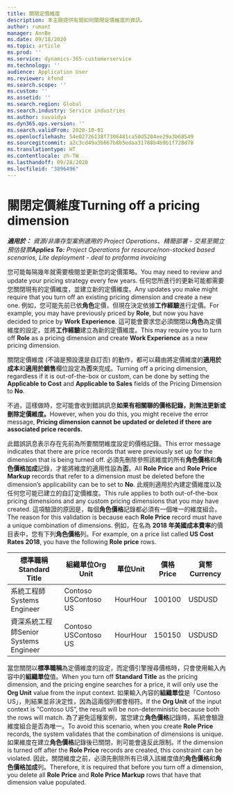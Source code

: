 ```yaml
---
title: 關閉定價維度
description: 本主題提供有關如何關閉定價維度的資訊。
author: rumant
manager: AnnBe
ms.date: 09/18/2020
ms.topic: article
ms.prod: ''
ms.service: dynamics-365-customerservice
ms.technology: ''
audience: Application User
ms.reviewer: kfend
ms.search.scope: ''
ms.custom: ''
ms.assetid: ''
ms.search.region: Global
ms.search.industry: Service industries
ms.author: suvaidya
ms.dyn365.ops.version: ''
ms.search.validFrom: 2020-10-01
ms.openlocfilehash: 54e02726138f7306481ca50d5204ee29a3b68549
ms.sourcegitcommit: a2c3cd49a3b667b8b5edaa31788b4b9b1f728d78
ms.translationtype: HT
ms.contentlocale: zh-TW
ms.lasthandoff: 09/28/2020
ms.locfileid: "3896496"
---
```

# <a name="turning-off-a-pricing-dimension"></a><span data-ttu-id="56eb8-103">關閉定價維度</span><span class="sxs-lookup"><span data-stu-id="56eb8-103">Turning off a pricing dimension</span></span>

<span data-ttu-id="56eb8-104">_**適用於：** 資源/非庫存型案例適用的 Project Operations、精簡部署 - 交易至開立預估發票_</span><span class="sxs-lookup"><span data-stu-id="56eb8-104">_**Applies To:** Project Operations for resource/non-stocked based scenarios, Lite deployment - deal to proforma invoicing_</span></span>

<span data-ttu-id="56eb8-105">您可能每隔幾年就需要檢閱並更新您的定價策略。</span><span class="sxs-lookup"><span data-stu-id="56eb8-105">You may need to review and update your pricing strategy every few years.</span></span> <span data-ttu-id="56eb8-106">任何您所進行的更新可能都需要您關閉現有的定價維度，並建立新的定價維度。</span><span class="sxs-lookup"><span data-stu-id="56eb8-106">Any updates you make might require that you turn off an existing pricing dimension and create a new one.</span></span> <span data-ttu-id="56eb8-107">例如，您可能先前已依**角色**定價，但現在決定依據**工作經驗**進行定價。</span><span class="sxs-lookup"><span data-stu-id="56eb8-107">For example, you may have previously priced by **Role**, but now you have decided to price by **Work Experience**.</span></span> <span data-ttu-id="56eb8-108">這可能會要求您必須關閉以**角色**為定價維度的設定，並將**工作經驗**建立為新的定價維度。</span><span class="sxs-lookup"><span data-stu-id="56eb8-108">This may require you to turn off **Role** as a pricing dimension and create **Work Experience** as a new pricing dimension.</span></span> 

<span data-ttu-id="56eb8-109">關閉定價維度 (不論是預設還是自訂否) 的動作，都可以藉由將定價維度的**適用於成本**和**適用於銷售**欄位設定為**否**來完成。</span><span class="sxs-lookup"><span data-stu-id="56eb8-109">Turning off a pricing dimension, regardless if it is out-of-the-box or custom, can be done by setting the **Applicable to Cost** and **Applicable to Sales** fields of the Pricing Dimension to **No**.</span></span>

<span data-ttu-id="56eb8-110">不過，這樣做時，您可能會收到錯誤訊息**如果有相關聯的價格記錄，則無法更新或刪除定價維度。**</span><span class="sxs-lookup"><span data-stu-id="56eb8-110">However, when you do this, you might receive the error message, **Pricing dimension cannot be updated or deleted if there are associated price records.**</span></span>

<span data-ttu-id="56eb8-111">此錯誤訊息表示存在先前為所要關閉維度設定的價格記錄。</span><span class="sxs-lookup"><span data-stu-id="56eb8-111">This error message indicates that there are price records that were previously set up for the dimension that is being turned off.</span></span> <span data-ttu-id="56eb8-112">必須先刪除參照該維度的所有**角色價格**和**角色價格加成**記錄，才能將維度的適用性設為**否**。</span><span class="sxs-lookup"><span data-stu-id="56eb8-112">All **Role Price** and **Role Price Markup** records that refer to a dimension must be deleted before the dimension’s applicability can be to set to **No**.</span></span> <span data-ttu-id="56eb8-113">此規則適用於內建定價維度以及任何您可能已建立的自訂定價維度。</span><span class="sxs-lookup"><span data-stu-id="56eb8-113">This rule applies to both out-of-the-box pricing dimensions and any custom pricing dimensions that you may have created.</span></span> <span data-ttu-id="56eb8-114">這項驗證的原因是，每個**角色價格**記錄都必須有一個唯一的維度組合。</span><span class="sxs-lookup"><span data-stu-id="56eb8-114">The reason for this validation is because each **Role Price** record must have a unique combination of dimensions.</span></span> <span data-ttu-id="56eb8-115">例如，在名為 **2018 年美國成本費率**的價目表中，您有下列**角色價格**列。</span><span class="sxs-lookup"><span data-stu-id="56eb8-115">For example, on a price list called **US Cost Rates 2018**, you have the following **Role price** rows.</span></span> 

| <span data-ttu-id="56eb8-116">標準職稱</span><span class="sxs-lookup"><span data-stu-id="56eb8-116">Standard Title</span></span>         | <span data-ttu-id="56eb8-117">組織單位</span><span class="sxs-lookup"><span data-stu-id="56eb8-117">Org Unit</span></span>    |<span data-ttu-id="56eb8-118">單位</span><span class="sxs-lookup"><span data-stu-id="56eb8-118">Unit</span></span>   |<span data-ttu-id="56eb8-119">價格</span><span class="sxs-lookup"><span data-stu-id="56eb8-119">Price</span></span>  |<span data-ttu-id="56eb8-120">貨幣</span><span class="sxs-lookup"><span data-stu-id="56eb8-120">Currency</span></span>  |
| -----------------------|-------------|-------|-------|----------|
| <span data-ttu-id="56eb8-121">系統工程師</span><span class="sxs-lookup"><span data-stu-id="56eb8-121">Systems Engineer</span></span>|<span data-ttu-id="56eb8-122">Contoso US</span><span class="sxs-lookup"><span data-stu-id="56eb8-122">Contoso US</span></span>|<span data-ttu-id="56eb8-123">Hour</span><span class="sxs-lookup"><span data-stu-id="56eb8-123">Hour</span></span>| <span data-ttu-id="56eb8-124">100</span><span class="sxs-lookup"><span data-stu-id="56eb8-124">100</span></span>|<span data-ttu-id="56eb8-125">USD</span><span class="sxs-lookup"><span data-stu-id="56eb8-125">USD</span></span>|
| <span data-ttu-id="56eb8-126">資深系統工程師</span><span class="sxs-lookup"><span data-stu-id="56eb8-126">Senior Systems Engineer</span></span>|<span data-ttu-id="56eb8-127">Contoso US</span><span class="sxs-lookup"><span data-stu-id="56eb8-127">Contoso US</span></span>|<span data-ttu-id="56eb8-128">Hour</span><span class="sxs-lookup"><span data-stu-id="56eb8-128">Hour</span></span>| <span data-ttu-id="56eb8-129">150</span><span class="sxs-lookup"><span data-stu-id="56eb8-129">150</span></span>| <span data-ttu-id="56eb8-130">USD</span><span class="sxs-lookup"><span data-stu-id="56eb8-130">USD</span></span>|


<span data-ttu-id="56eb8-131">當您關閉以**標準職稱**為定價維度的設定，而定價引擎搜尋價格時，只會使用輸入內容中的**組織單位**值。</span><span class="sxs-lookup"><span data-stu-id="56eb8-131">When you turn off **Standard Title** as the pricing dimension, and the pricing engine searches for a price, it will only use the **Org Unit** value from the input context.</span></span> <span data-ttu-id="56eb8-132">如果輸入內容的**組織單位**是「Contoso US」，則結果並非決定性，因為這兩個列都會相符。</span><span class="sxs-lookup"><span data-stu-id="56eb8-132">If the **Org Unit** of the input context is “Contoso US”, the result will be non-deterministic because both the rows will match.</span></span> <span data-ttu-id="56eb8-133">為了避免這種案例，當您建立**角色價格**記錄時，系統會驗證維度組合是否為唯一。</span><span class="sxs-lookup"><span data-stu-id="56eb8-133">To avoid this scenario, when you create **Role Price** records, the system validates that the combination of dimensions is unique.</span></span> <span data-ttu-id="56eb8-134">如果維度在建立**角色價格**記錄後已關閉，則可能會違反此限制。</span><span class="sxs-lookup"><span data-stu-id="56eb8-134">If the dimension is turned off after the **Role Price** records are created, this constraint can be violated.</span></span> <span data-ttu-id="56eb8-135">因此，關閉維度之前，必須先刪除所有已填入該維度值的**角色價格**和**角色價格加成**列。</span><span class="sxs-lookup"><span data-stu-id="56eb8-135">Therefore, it is required that before you turn off a dimension, you delete all **Role Price** and **Role Price Markup** rows that have that dimension value populated.</span></span>

